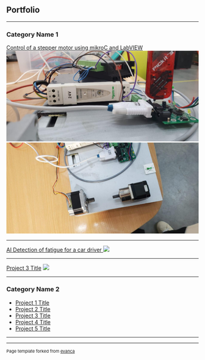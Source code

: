 ## Portfolio

---

### Category Name 1 

[Control of a stepper motor using mikroC and LabVIEW](/sample_page)
<img src="images/369060992_302935746039133_3171780958391083808_n.jpg?raw=true"/>
<img src="images/405319688_3084135358398208_3941317257222434373_n.jpg?raw=true"/>

---
[AI Detection of fatigue for a car driver ](/pdf/sample_presentation.pdf)
<img src="images/dummy_thumbnail.jpg?raw=true"/>

---
[Project 3 Title](http://example.com/)
<img src="images/dummy_thumbnail.jpg?raw=true"/>

---

### Category Name 2

- [Project 1 Title](http://example.com/)
- [Project 2 Title](http://example.com/)
- [Project 3 Title](http://example.com/)
- [Project 4 Title](http://example.com/)
- [Project 5 Title](http://example.com/)

---




---
<p style="font-size:11px">Page template forked from <a href="https://github.com/evanca/quick-portfolio">evanca</a></p>
<!-- Remove above link if you don't want to attibute -->
